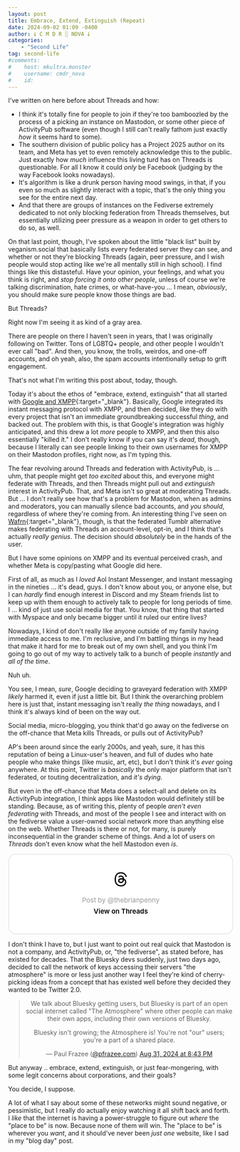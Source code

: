 ```yaml
---
layout: post
title: Embrace, Extend, Extinguish (Repeat)
date: 2024-09-02 01:09 -0400
author: 𐕣 C M D R ░ NOVA 𐕣
categories:
    - "Second Life"
tag: second-life
#comments:
#    host: mkultra.monster
#    username: cmdr_nova
#    id: 
---
```


I've written on here before about Threads and how:

- I think it's totally fine for people to join if they're too bamboozled by the process of a picking an instance on Mastodon, or some other piece of ActivityPub software (even though I still can't really fathom just exactly *how* it seems hard to some).
- The southern division of public policy has a Project 2025 author on its team, and Meta has yet to even remotely acknowledge this to the public. Just exactly how *much* influence this living turd has on Threads is questionable. For all I know it could *only* be Facebook (judging by the way Facebook looks nowadays).
- It's algorithm is like a drunk person having mood swings, in that, if you even so much as slightly interact with a topic, that's the only thing you see for the entire next day.
- And that there are groups of instances on the Fediverse extremely dedicated to not only blocking federation from Threads themselves, but essentially utilizing peer pressure as a weapon in order to get others to do so, as well.

On that last point, though, I've spoken about the little "black list" built by veganism.social that basically lists every federated server they can see, and whether or not they're blocking Threads (again, peer pressure, and I wish people would stop acting like we're all mentally still in high school). I find things like this distasteful. Have your opinion, your feelings, and what you think is right, and *stop forcing it onto other people*, unless of course we're talking discrimination, hate crimes, or what-have-you ... I mean, *obviously*, you should make sure people know those things are bad.

But Threads?

Right now I'm seeing it as kind of a gray area.

There are people on there I haven't seen in years, that I was originally following on Twitter. Tons of LGBTQ+ people, and other people I wouldn't ever call "bad". And then, you know, the trolls, weirdos, and one-off accounts, and oh yeah, also, the spam accounts intentionally setup to grift engagement.

That's not what I'm writing this post about, today, though.

Today it's about the ethos of "embrace, extend, extinguish" that all started with [Google and XMPP](https://www.reddit.com/r/linux/comments/1eykup/google_abandons_open_standards_for_instant/){:target="_blank"}. Basically, Google integrated its instant messaging protocol with XMPP, and then decided, like they do with every project that isn't an immediate groundbreaking successful *thing*, and backed out. The problem with this, is that Google's integration was highly anticipated, and this drew a lot *more* people to XMPP, and then this also essentially "killed it." I don't really know if you can say it's *dead*, though, because I literally can see people linking to their own usernames for XMPP on their Mastodon profiles, right now, as I'm typing this.

The fear revolving around Threads and federation with ActivityPub, is ... uhm, that people might get *too excited* about this, and everyone might federate with Threads, and then Threads might pull out and *extinguish* interest in ActivityPub. That, and Meta isn't so great at moderating Threads. But ... I don't really see how that's a problem for Mastodon, when as admins and moderators, you can manually silence bad accounts, and *you should*, regardless of where they're coming from. An interesting thing I've seen on [Wafrn](https://app.wafrn.net){:target="_blank"}, though, is that the federated Tumblr alternative makes federating with Threads an account-level, opt-in, and I think that's actually *really genius*. The decision should *absolutely* be in the hands of the user.

But I have some opinions on XMPP and its eventual perceived crash, and whether Meta is copy/pasting what Google did here.

First of all, as much as I *loved* Aol Instant Messenger, and instant messaging in the nineties ... it's dead, guys. I don't know about you, or anyone else, but I can *hardly* find enough interest in Discord and my Steam friends list to keep up with them enough to actively talk to people for long periods of time. I ... kind of just use social media for that. You know, that thing that started with Myspace and only became bigger until it ruled our entire lives?

Nowadays, I kind of don't really like anyone outside of my family having immediate access to me. I'm reclusive, and I'm battling things in my head that make it hard for me to break out of my own shell, and you think I'm going to go out of my way to actively talk to a bunch of people *instantly* and *all of the time*.

Nuh uh.

You see, I mean, *sure*, Google deciding to graveyard federation with XMPP *likely* harmed it, even if just a little bit. But I think the overarching problem here is just that, instant messaging isn't really *the thing* nowadays, and I think it's always kind of been on the way out.

Social media, micro-blogging, you think that'd go away on the fediverse on the off-chance that Meta kills Threads, or pulls out of ActivityPub?

AP's been around since the early 2000s, and yeah, sure, it has this reputation of being a Linux-user's heaven, and full of dudes who hate people who make things (like music, art, etc), but I don't think it's *ever* going anywhere. At this point, Twitter is *basically* the only major platform that isn't federated, or touting decentralization, and *it's dying*.

But even in the off-chance that Meta does a select-all and delete on its ActivityPub integration, I think apps like Mastodon would definitely still be standing. Because, as of writing this, plenty of people *aren't even federating* with Threads, and most of the people I see and interact with on the fediverse value a user-owned social network more than anything else on the web. Whether Threads is there or not, for many, is purely inconsequential in the grander scheme of things. And a lot of users on *Threads* don't even know what the hell Mastodon even *is*.

<center>
<blockquote class="text-post-media" data-text-post-permalink="https://www.threads.net/@thebrianpenny/post/C_XR5WWxEoj" data-text-post-version="0" id="ig-tp-C_XR5WWxEoj" style=" background:#FFF; border-width: 1px; border-style: solid; border-color: #00000026; border-radius: 16px; max-width:540px; margin: 1px; min-width:270px; padding:0; width:99.375%; width:-webkit-calc(100% - 2px); width:calc(100% - 2px);"> <a href="https://www.threads.net/@thebrianpenny/post/C_XR5WWxEoj" style=" background:#FFFFFF; line-height:0; padding:0 0; text-align:center; text-decoration:none; width:100%; font-family: -apple-system, BlinkMacSystemFont, sans-serif;" target="_blank"> <div style=" padding: 40px; display: flex; flex-direction: column; align-items: center;"><div style=" display:block; height:32px; width:32px; padding-bottom:20px;"> <svg aria-label="Threads" height="32px" role="img" viewBox="0 0 192 192" width="32px" xmlns="http://www.w3.org/2000/svg"> <path d="M141.537 88.9883C140.71 88.5919 139.87 88.2104 139.019 87.8451C137.537 60.5382 122.616 44.905 97.5619 44.745C97.4484 44.7443 97.3355 44.7443 97.222 44.7443C82.2364 44.7443 69.7731 51.1409 62.102 62.7807L75.881 72.2328C81.6116 63.5383 90.6052 61.6848 97.2286 61.6848C97.3051 61.6848 97.3819 61.6848 97.4576 61.6855C105.707 61.7381 111.932 64.1366 115.961 68.814C118.893 72.2193 120.854 76.925 121.825 82.8638C114.511 81.6207 106.601 81.2385 98.145 81.7233C74.3247 83.0954 59.0111 96.9879 60.0396 116.292C60.5615 126.084 65.4397 134.508 73.775 140.011C80.8224 144.663 89.899 146.938 99.3323 146.423C111.79 145.74 121.563 140.987 128.381 132.296C133.559 125.696 136.834 117.143 138.28 106.366C144.217 109.949 148.617 114.664 151.047 120.332C155.179 129.967 155.42 145.8 142.501 158.708C131.182 170.016 117.576 174.908 97.0135 175.059C74.2042 174.89 56.9538 167.575 45.7381 153.317C35.2355 139.966 29.8077 120.682 29.6052 96C29.8077 71.3178 35.2355 52.0336 45.7381 38.6827C56.9538 24.4249 74.2039 17.11 97.0132 16.9405C119.988 17.1113 137.539 24.4614 149.184 38.788C154.894 45.8136 159.199 54.6488 162.037 64.9503L178.184 60.6422C174.744 47.9622 169.331 37.0357 161.965 27.974C147.036 9.60668 125.202 0.195148 97.0695 0H96.9569C68.8816 0.19447 47.2921 9.6418 32.7883 28.0793C19.8819 44.4864 13.2244 67.3157 13.0007 95.9325L13 96L13.0007 96.0675C13.2244 124.684 19.8819 147.514 32.7883 163.921C47.2921 182.358 68.8816 191.806 96.9569 192H97.0695C122.03 191.827 139.624 185.292 154.118 170.811C173.081 151.866 172.51 128.119 166.26 113.541C161.776 103.087 153.227 94.5962 141.537 88.9883ZM98.4405 129.507C88.0005 130.095 77.1544 125.409 76.6196 115.372C76.2232 107.93 81.9158 99.626 99.0812 98.6368C101.047 98.5234 102.976 98.468 104.871 98.468C111.106 98.468 116.939 99.0737 122.242 100.233C120.264 124.935 108.662 128.946 98.4405 129.507Z" /></svg></div> <div style=" font-size: 15px; line-height: 21px; color: #999999; font-weight: 400; padding-bottom: 4px; "> Post by @thebrianpenny</div> <div style=" font-size: 15px; line-height: 21px; color: #000000; font-weight: 600; "> View on Threads</div></div></a></blockquote>
<script async src="https://www.threads.net/embed.js"></script>
</center>

I don't think I have to, but I just want to point out real quick that Mastodon is not a company, and ActivityPub, or, "the fediverse", as stated before, has existed for decades. That the Bluesky devs suddenly, just two days ago, decided to call the network of keys accessing their servers "the atmosphere" is more or less just another way I feel they're kind of cherry-picking ideas from a concept that has existed well before they decided they wanted to be Twitter 2.0.

<center>
<blockquote class="bluesky-embed" data-bluesky-uri="at://did:plc:ragtjsm2j2vknwkz3zp4oxrd/app.bsky.feed.post/3l32kiopoay2c" data-bluesky-cid="bafyreiagl2qikdnqra37nsgey7n37hv7vcele6ifmlylgtkp2f2ql5d3me"><p lang="en">We talk about Bluesky getting users, but Bluesky is part of an open social internet called &quot;The Atmosphere&quot; where other people can make their own apps, including their own versions of Bluesky.

Bluesky isn&#x27;t growing; the Atmosphere is! You&#x27;re not &quot;our&quot; users; you&#x27;re a part of a shared place.</p>&mdash; Paul Frazee (<a href="https://bsky.app/profile/did:plc:ragtjsm2j2vknwkz3zp4oxrd?ref_src=embed">@pfrazee.com</a>) <a href="https://bsky.app/profile/did:plc:ragtjsm2j2vknwkz3zp4oxrd/post/3l32kiopoay2c?ref_src=embed">Aug 31, 2024 at 8:43 PM</a></blockquote><script async src="https://embed.bsky.app/static/embed.js" charset="utf-8"></script>
</center>

But anyway .. embrace, extend, extinguish, or just fear-mongering, with some legit concerns about corporations, and their goals?

You decide, I suppose.

A lot of what I say about some of these networks might sound negative, or pessimistic, but I really do actually enjoy watching it all shift back and forth. I *like* that the internet is having a power-struggle to figure out *where* the "place to be" is now. Because none of them will win. The "place to be" is wherever you *want*, and it should've never been *just one* website, like I sad in my "blog day" post.
